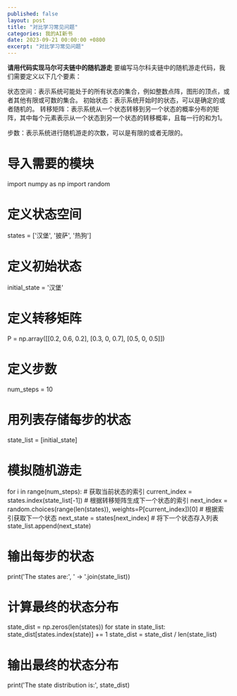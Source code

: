 ```yaml
---
published: false
layout: post
title: "对比学习常见问题"
categories: 我的AI新书
date: 2023-09-21 00:00:00 +0800
excerpt: "对比学习常见问题"
---
```



**请用代码实现马尔可夫链中的随机游走**
要编写马尔科夫链中的随机游走代码，我们需要定义以下几个要素：

状态空间：表示系统可能处于的所有状态的集合，例如整数点阵，图形的顶点，或者其他有限或可数的集合。
初始状态：表示系统开始时的状态，可以是确定的或者随机的。
转移矩阵：表示系统从一个状态转移到另一个状态的概率分布的矩阵，其中每个元素表示从一个状态到另一个状态的转移概率，且每一行的和为1。

步数：表示系统进行随机游走的次数，可以是有限的或者无限的。

# 导入需要的模块
import numpy as np
import random

# 定义状态空间
states = ['汉堡', '披萨', '热狗']

# 定义初始状态
initial_state = '汉堡'

# 定义转移矩阵
P = np.array([[0.2, 0.6, 0.2],
              [0.3, 0, 0.7],
              [0.5, 0, 0.5]])

# 定义步数
num_steps = 10

# 用列表存储每步的状态
state_list = [initial_state]

# 模拟随机游走
for i in range(num_steps):
    # 获取当前状态的索引
    current_index = states.index(state_list[-1])
    # 根据转移矩阵生成下一个状态的索引
    next_index = random.choices(range(len(states)), weights=P[current_index])[0]
    # 根据索引获取下一个状态
    next_state = states[next_index]
    # 将下一个状态存入列表
    state_list.append(next_state)

# 输出每步的状态
print('The states are:', ' -> '.join(state_list))

# 计算最终的状态分布
state_dist = np.zeros(len(states))
for state in state_list:
    state_dist[states.index(state)] += 1
state_dist = state_dist / len(state_list)

# 输出最终的状态分布
print('The state distribution is:', state_dist)
